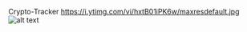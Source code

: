 Crypto-Tracker
https://i.ytimg.com/vi/hxtB01iPK6w/maxresdefault.jpg
![alt text](http://https://i.ytimg.com/vi/hxtB01iPK6w/maxresdefault.jpg/to/img.png)
